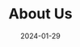 ---
title: "About Us"
date: 2024-01-29
heading : "WE ARE RCM COOPERATIVE"
description : "Add details."
expertise_title: "Expertise"
expertise_sectors: ["Community Management Consultation", "Community Management Training", "Coaching for community leaders", "Professional Facilitation", "Event design", "Collaborative gathering", "Communication plans", "Engagement startegy", "Stakeholder management", "Tech-stack for your community", "Community Management Training", "...and more"]
---
